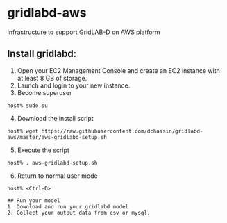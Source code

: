 # gridlabd-aws
Infrastructure to support GridLAB-D on AWS platform

## Install gridlabd:
1. Open your EC2 Management Console and create an EC2 instance with at least 8 GB of storage.
2. Launch and login to your new instance.
3. Become superuser
~~~~
host% sudo su
~~~~
4. Download the install script
~~~~
host% wget https://raw.githubusercontent.com/dchassin/gridlabd-aws/master/aws-gridlabd-setup.sh
~~~~
5. Execute the script
~~~~
host% . aws-gridlabd-setup.sh
~~~~
6. Return to normal user mode
~~~~
host% <Ctrl-D>

## Run your model
1. Download and run your gridlabd model
2. Collect your output data from csv or mysql.
